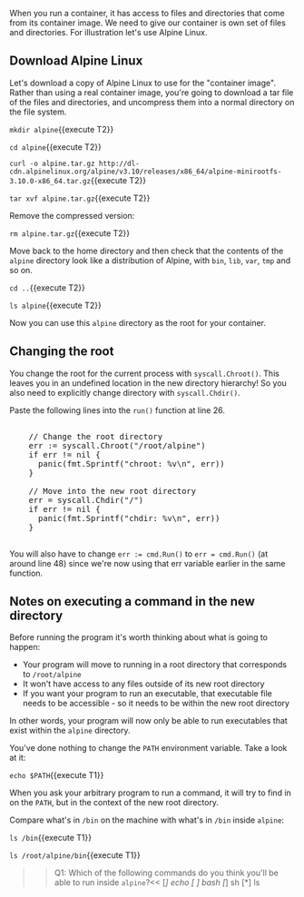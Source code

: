 When you run a container, it has access to files and directories that come from its container image. We need to give our container is own set of files and directories. For illustration let's use Alpine Linux.

## Download Alpine Linux

Let's download a copy of Alpine Linux to use for the "container image". Rather than using a real container image, you're going to download a tar file of the files and directories, and uncompress them into a normal directory on the file system. 

`mkdir alpine`{{execute T2}}

`cd alpine`{{execute T2}}

`curl -o alpine.tar.gz http://dl-cdn.alpinelinux.org/alpine/v3.10/releases/x86_64/alpine-minirootfs-3.10.0-x86_64.tar.gz`{{execute T2}}

`tar xvf alpine.tar.gz`{{execute T2}}

Remove the compressed version:

`rm alpine.tar.gz`{{execute T2}}

Move back to the home directory and then check that the contents of the `alpine` directory look like a distribution of Alpine, with `bin`, `lib`, `var`, `tmp` and so on.

`cd ..`{{execute T2}}

`ls alpine`{{execute T2}}

Now you can use this `alpine` directory as the root for your container. 

## Changing the root

You change the root for the current process with `syscall.Chroot()`. This leaves you in an undefined location in the new directory hierarchy! So you also need to explicitly change directory with `syscall.Chdir()`.

Paste the following lines into the `run()` function at line 26.

<pre class="file" data-target="clipboard">

    // Change the root directory
    err := syscall.Chroot("/root/alpine")
    if err != nil {
      panic(fmt.Sprintf("chroot: %v\n", err))
    }

    // Move into the new root directory
    err = syscall.Chdir("/")
    if err != nil {
      panic(fmt.Sprintf("chdir: %v\n", err))
    }

</pre>

You will also have to change `err := cmd.Run()` to `err = cmd.Run()` (at around line 48) since we're now using that err variable earlier in the same function.

## Notes on executing a command in the new directory

Before running the program it's worth thinking about what is going to happen:

* Your program will move to running in a root directory that corresponds to `/root/alpine`
* It won't have access to any files outside of its new root directory
* If you want your program to run an executable, that executable file needs to be accessible - so it needs to be within the new root directory

In other words, your program will now only be able to run executables that exist within the `alpine` directory.

You've done nothing to change the `PATH` environment variable. Take a look at it:

`echo $PATH`{{execute T1}}

When you ask your arbitrary program to run a command, it will try to find in on the `PATH`, but in the context of the new root directory.

Compare what's in `/bin` on the machine with what's in `/bin` inside `alpine`:

`ls /bin`{{execute T1}}

`ls /root/alpine/bin`{{execute T1}}

>>Q1: Which of the following commands do you think you'll be able to run inside `alpine`?<<
[*] echo
[ ] bash
[*] sh
[*] ls

